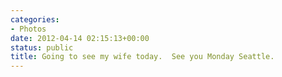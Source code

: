 ```yaml
---
categories:
- Photos
date: 2012-04-14 02:15:13+00:00
status: public
title: Going to see my wife today.  See you Monday Seattle.
---
```






